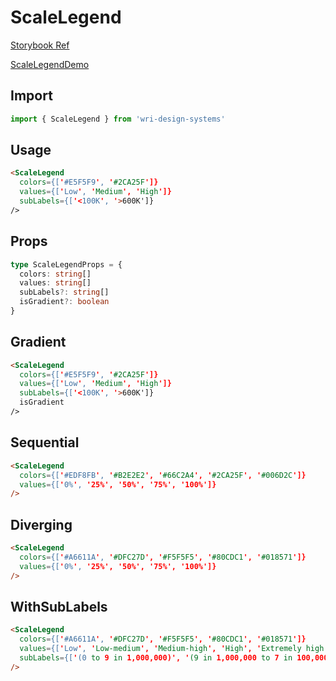 # ScaleLegend

[Storybook Ref](https://wri.github.io/wri-design-systems/?path=/docs/legend-scale-legend--docs)

[ScaleLegendDemo](https://github.com/wri/wri-design-systems/blob/main/src/components/Legend/ScaleLegend/ScaleLegendDemo.tsx)

## Import

```js
import { ScaleLegend } from 'wri-design-systems'
```

## Usage

```html
<ScaleLegend
  colors={['#E5F5F9', '#2CA25F']}
  values={['Low', 'Medium', 'High']}
  subLabels={['<100K', '>600K']}
/>
```

## Props

```ts
type ScaleLegendProps = {
  colors: string[]
  values: string[]
  subLabels?: string[]
  isGradient?: boolean
}
```

## Gradient

```html
<ScaleLegend
  colors={['#E5F5F9', '#2CA25F']}
  values={['Low', 'Medium', 'High']}
  subLabels={['<100K', '>600K']}
  isGradient
/>
```

## Sequential

```html
<ScaleLegend
  colors={['#EDF8FB', '#B2E2E2', '#66C2A4', '#2CA25F', '#006D2C']}
  values={['0%', '25%', '50%', '75%', '100%']}
/>
```

## Diverging

```html
<ScaleLegend
  colors={['#A6611A', '#DFC27D', '#F5F5F5', '#80CDC1', '#018571']}
  values={['0%', '25%', '50%', '75%', '100%']}
/>
```

## WithSubLabels

```html
<ScaleLegend
  colors={['#A6611A', '#DFC27D', '#F5F5F5', '#80CDC1', '#018571']}
  values={['Low', 'Low-medium', 'Medium-high', 'High', 'Extremely high']}
  subLabels={['(0 to 9 in 1,000,000)', '(9 in 1,000,000 to 7 in 100,000)', '(7 in 100,000 to 3 in 10,000)', '(3 in 10,000 to 2 in 1,000)', '(more than 2 in 1,000)']}
/>
```
